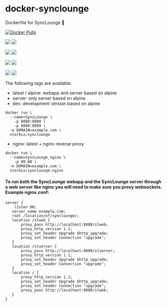 # docker-synclounge
Dockerfile for SyncLounge 🐳

[![Docker Pulls](https://img.shields.io/docker/pulls/starbix/plextogether.svg)](https://hub.docker.com/r/starbix/plextogether)

[![](https://images.microbadger.com/badges/version/starbix/synclounge:latest.svg)](https://microbadger.com/images/starbix/synclounge:latest) [![](https://images.microbadger.com/badges/image/starbix/synclounge:latest.svg)](https://microbadger.com/images/starbix/synclounge:latest)


[![](https://images.microbadger.com/badges/version/starbix/synclounge:dev.svg)](https://microbadger.com/images/starbix/synclounge:dev) [![](https://images.microbadger.com/badges/image/starbix/synclounge:dev.svg)](https://microbadger.com/images/starbix/synclounge:dev)

[![](https://images.microbadger.com/badges/version/starbix/synclounge:nginx.svg)](https://microbadger.com/images/starbix/synclounge:nginx) [![](https://images.microbadger.com/badges/image/starbix/synclounge:nginx.svg)](https://microbadger.com/images/starbix/synclounge:nginx)


[![](https://images.microbadger.com/badges/version/starbix/synclounge:server.svg)](https://microbadger.com/images/starbix/synclounge:server) [![](https://images.microbadger.com/badges/image/starbix/synclounge:server.svg)](https://microbadger.com/images/starbix/synclounge:server)

The following tags are available:

- latest / alpine: webapp and server based on alpine
- server: only server based on alpine
- dev: development version based on alpine

```
docker run \
  --name=SyncLounge \
	-p 8088:8088 \
	-p 8089:8089 \
  -e DOMAIN=example.com \
  starbix/synclounge
```

- nginx: latest + nginx reverse proxy

```
docker run \
  --name=SyncLounge_nginx \
	-p 80:80 \
  -e DOMAIN=example.com \
  starbix/synclounge:nginx
```


#### To run both the SyncLounge webapp and the SyncLounge server through a web server like nginx you will need to make sure you proxy websockets. Example nginx.conf:

 ```
 server {
     listen 80;
 	server_name example.com;
 	root /location/of/synclounge/;
 	location /slweb {
 		proxy_pass http://localhost:8088/slweb;
 	    proxy_http_version 1.1;
 	    proxy_set_header Upgrade $http_upgrade;
 	    proxy_set_header Connection "upgrade";
 	}     	
 	location /slserver {
 		proxy_pass http://localhost:8089/slserver;
 	    proxy_http_version 1.1;
 	    proxy_set_header Upgrade $http_upgrade;
 	    proxy_set_header Connection "upgrade";
 	}     	
 	location / {
 	    proxy_http_version 1.1;
 	    proxy_set_header Upgrade $http_upgrade;
 	    proxy_set_header Connection "upgrade";
 		proxy_pass http://localhost:8088/slweb;
 	}
 }
```
